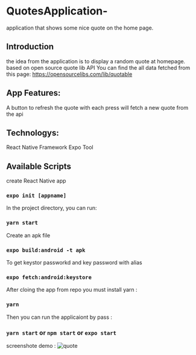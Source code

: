 # QuotesApplication-
application that shows some nice quote on the home page.


## Introduction 
the idea from the application is to display a random quote at homepage.
based on open source quote lib API You can find the all data fetched from this page:  https://opensourcelibs.com/lib/quotable

## App Features:
A button to refresh the quote with each press will fetch a new quote from the api 

## Technologys:
React Native Framework 
Expo Tool 


## Available Scripts

create React Native app 

### `expo init [appname]`

In the project directory, you can run:

### `yarn start`


Create an apk file

### `expo build:android -t apk`

To get keystor passworkd and key password with alias
### `expo fetch:android:keystore `


After cloing the app from repo you must install yarn : 
### `yarn `

Then you can run the applicaiont by pass : 
### `yarn start` or   `npm start` or  `expo start` 


screenshote demo :
![quote](https://user-images.githubusercontent.com/64614781/144428452-29851a1f-5b4a-440d-919b-11c7276f20d9.png)

